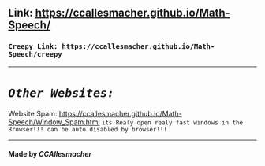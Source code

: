 ## Link: https://ccallesmacher.github.io/Math-Speech/
### `Creepy Link: https://ccallesmacher.github.io/Math-Speech/creepy`
----------
# ***`Other Websites:`***
Website Spam: https://ccallesmacher.github.io/Math-Speech/Window_Spam.html `its Realy open realy fast windows in the Browser!!! can be auto disabled by browser!!!`

-----------

#### Made by _CCAllesmacher_
